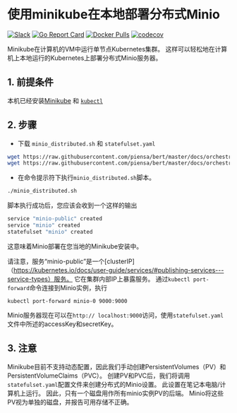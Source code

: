 # 使用minikube在本地部署分布式Minio
 [![Slack](https://slack.minio.io/slack?type=svg)](https://slack.minio.io) [![Go Report Card](https://goreportcard.com/badge/piensa/bert)](https://goreportcard.com/report/piensa/bert) [![Docker Pulls](https://img.shields.io/docker/pulls/piensa/bert.svg?maxAge=604800)](https://hub.docker.com/r/piensa/bert/) [![codecov](https://codecov.io/gh/piensa/bert/branch/master/graph/badge.svg)](https://codecov.io/gh/piensa/bert)

Minikube在计算机的VM中运行单节点Kubernetes集群。 这样可以轻松地在计算机上本地运行的Kubernetes上部署分布式Minio服务器。

## 1. 前提条件

本机已经安装[Minikube](https://github.com/kubernetes/minikube/blob/master/README.md#installation) 和 [`kubectl`](https://kubernetes.io/docs/user-guide/prereqs/)


## 2. 步骤

* 下载 `minio_distributed.sh` 和 `statefulset.yaml`

```sh
wget https://raw.githubusercontent.com/piensa/bert/master/docs/orchestration/minikube/minio_distributed.sh  
wget https://raw.githubusercontent.com/piensa/bert/master/docs/orchestration/minikube/statefulset.yaml
```

* 在命令提示符下执行`minio_distributed.sh`脚本。

```sh
./minio_distributed.sh
```

脚本执行成功后，您应该会收到一个这样的输出

```sh
service "minio-public" created
service "minio" created
statefulset "minio" created
```
这意味着Minio部署在您当地的Minikube安装中。

请注意，服务“minio-public”是一个[clusterIP]（https://kubernetes.io/docs/user-guide/services/#publishing-services---service-types）服务。 它在集群内部IP上暴露服务。 通过`kubectl port-forward`命令连接到Minio实例，执行

```
kubectl port-forward minio-0 9000:9000
```

Minio服务器现在可以在`http:// localhost:9000`访问，使用`statefulset.yaml`文件中所述的accessKey和secretKey。

## 3. 注意

Minikube目前不支持动态配置，因此我们手动创建PersistentVolumes（PV）和PersistentVolumeClaims（PVC）。 创建PV和PVC后，我们将调用`statefulset.yaml`配置文件来创建分布式的Minio设置。
此设置在笔记本电脑/计算机上运行。 因此，只有一个磁盘用作所有minio实例PV的后端。 Minio将这些PV视为单独的磁盘，并报告可用存储不正确。
